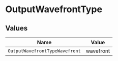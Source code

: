 # OutputWavefrontType


## Values

| Name                           | Value                          |
| ------------------------------ | ------------------------------ |
| `OutputWavefrontTypeWavefront` | wavefront                      |